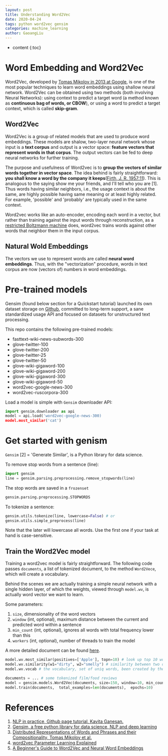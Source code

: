```yaml
---
layout: post
title: Understanding Word2Vec
date: 2020-04-24
tags: python word2vec gensim
categories: machine_learning
author: GaoangLiu
---
```

* content
{:toc}


# Word Embedding and Word2Vec 




Word2Vec, developed by [Tomas Mikolov in 2013 at Google](https://arxiv.org/pdf/1310.4546.pdf), is one of the most popular techniques to learn word embeddings using shallow neural network. Word2Vec can be obtained using two methods (both involving Neural Networks): using context to predict a target word (a method known as **continuous bag of words, or CBOW**), or using a word to predict a target context, which is called **skip-gram**.



## Word2Vec 
Word2Vec is a group of related models that are used to produce word embeddings. These models are shalow, two-layer neural network whose input is a **text corpus** and output is a vector space: **feature vectors that represent words in that corpus**. The output vectors can be fed to deep neural networks for further training.

The purpose and usefulness of Word2vec is to **group the vectors of similar words together in vector space**.
The idea behind is fairly straightforward: **you shall know a word by the company it keeps**([Firth, J. R. 1957:11](https://en.wikipedia.org/wiki/John_Rupert_Firth)). This is analogous to the saying show me your friends, and I'll tell who you are [1].
Thus words having similar neighbors, i.e., the usage context is about the same, are highly possible having same meaning or at least highly related. For example, 'possible' and 'probably' are typically used in the same context. 

Word2vec works like an auto-encoder, encoding each word in a vector, but rather than training against the input words through reconstruction, as a [restricted Boltzmann machine](https://pathmind.com/wiki/restricted-boltzmann-machine) does, word2vec trains words against other words that neighbor them in the input corpus.

## Natural Wold Embeddings
<!-- Loosely speaking, **word embedding** are vector representations of a particular word.  -->
The vectors we use to represent words are called **neural word embeddings**. Thus, with the "vectorization" procedure, words in text corpus are now (vectors of) numbers in word embeddings.


# Pre-trained models
Gensim (found below section for a Quickstart tutorial) launched its own dataset storage on [Github](https://github.com/RaRe-Technologies/gensim-data), committed to long-term support, a sane standardized usage API and focused on datasets for unstructured text processing. 

This repo contains the following pre-trained models:
* fasttext-wiki-news-subwords-300 
* glove-twitter-100 
* glove-twitter-200 
* glove-twitter-25 
* glove-twitter-50 
* glove-wiki-gigaword-100 
* glove-wiki-gigaword-200 
* glove-wiki-gigaword-300 
* glove-wiki-gigaword-50 
* word2vec-google-news-300 
* word2vec-ruscorpora-300 

Load a model is simple with `Gensim` downloader API:
```python
import gensim.downloader as api
model = api.load('word2vec-google-news-300)
model.most_similar('cat')
```
 



# Get started with genism
`Gensim` [2] = 'Generate Similar', is a Python library for data science. 

To remove stop words from a sentence (line):
```python
import gensim
line = gensim.parsing.preprocessing.remove_stopwords(line)
```

The stop words are saved in a `frozenset`
```python
gensim.parsing.preprocessing.STOPWORDS
```

To tokenize a sentence:
```python
gensim.utils.tokenize(line, lowercase=False) # or
gensim.utils.simple_preprocess(line)
```
Note that the later will lowercase all words. Use the first one if your task at hand is case-sensitive. 

## Train the Word2Vec model
Training a word2vec model is fairly straightforward. The following code passes `documents`, a list of tokenized document, to the method `Word2Vece`, which will create a vocabulary.

Behind the scenes we are actually training a simple neural network with a single hidden layer, of which  the weights, viewed through `model.wv`, is actually word vector we want to learn.

Some parameters:
1. `size`, dimensionality of the word vectors
2. `window` (int, optional), maximum distance between the current and predicted word within a sentence
3. `min_count` (int, optional), ignores all words with total frequency lower than this
4. `workers` (int, optional), number of threads to train the model

A more detailed document can be found [here](https://radimrehurek.com/gensim/models/word2vec.html).


```python
model.wv.most_similar(positives=['Apple'], topn=10) # look up top 10 words similar to 'Apple'
model.wv.similarity(w1="dirty", w2="smelly") # similarity between two different words
model.wv.vocab # the vocabulary, set of uniq words, been created by the Word2Vec method
```




```python
documents = ... # some tokenized film/food reviews 
model = gensim.models.Word2Vec(documents, size=150, window=10, min_count=2, workers=10)
model.train(documents,  total_examples=len(documents),  epochs=10)
```


# References 
1. [NLP in practice, Github page tutorial, Kavita Ganesan.](https://github.com/kavgan/nlp-in-practice/blob/master/word2vec/Word2Vec.ipynb)
2. [Gensim, a free python library for data science, NLP and deep learning](https://radimrehurek.com/gensim/index.html)
3. [Distributed Representations of Words and Phrases and their Compositionality, Tomas Mikolov et al.](https://arxiv.org/pdf/1310.4546.pdf)
4. [word2vec Parameter Learning Explained](https://arxiv.org/pdf/1411.2738.pdf)
5. [A Beginner's Guide to Word2Vec and Neural Word Embeddings](https://pathmind.com/wiki/word2vec)